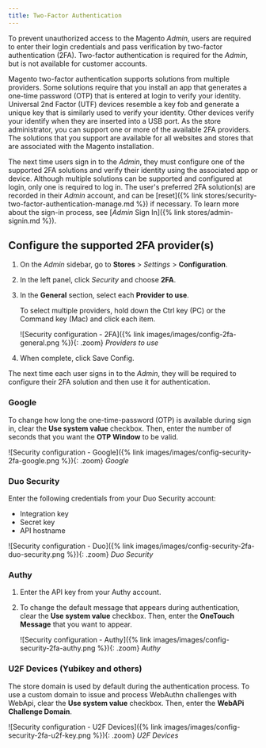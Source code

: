 ```yaml
---
title: Two-Factor Authentication
---
```


To prevent unauthorized access to the Magento _Admin_, users are required to enter their login credentials and pass verification by two-factor authentication (2FA). Two-factor authentication is required for the _Admin_, but is not available for customer accounts.

Magento two-factor authentication supports solutions from multiple providers. Some solutions require that you install an app that generates a one-time password (OTP) that is entered at login to verify your identity. Universal 2nd Factor (UTF) devices resemble a key fob and generate a unique key that is similarly used to verify your identity. Other devices verify your identify when they are inserted into a USB port. As the store administrator, you can support one or more of the available 2FA providers. The solutions that you support are available for all websites and stores that are associated with the Magento installation.

The next time users sign in to the _Admin_, they must configure one of the supported 2FA solutions and verify their identity using the associated app or device. Although multiple solutions can be supported and configured at login, only one is required to log in. The user's preferred 2FA solution(s) are recorded in their _Admin_ account, and can be [reset]({% link stores/security-two-factor-authentication-manage.md %}) if necessary. To learn more about the sign-in process, see [_Admin_ Sign In]({% link stores/admin-signin.md %}).

## Configure the supported 2FA provider(s)

1. On the _Admin_ sidebar, go to **Stores** > _Settings_ > **Configuration**.

1. In the left panel, click _Security_ and choose **2FA**.

1. In the **General** section, select each **Provider to use**.

   To select multiple providers, hold down the Ctrl key (PC) or the Command key (Mac) and click each item.

   ![Security configuration - 2FA]({% link images/images/config-2fa-general.png %}){: .zoom}
   _Providers to use_

1. When complete, click <span class="btn">Save Config</span>.

  The next time each user signs in to the _Admin_, they will be required to configure their 2FA solution and then use it for authentication.

### Google

To change how long the one-time-password (OTP) is available during sign in, clear the **Use system value** checkbox. Then, enter the number of seconds that you want the **OTP Window** to be valid.

![Security configuration - Google]({% link images/images/config-security-2fa-google.png %}){: .zoom}
_Google_

### Duo Security

Enter the following credentials from your Duo Security account:

- Integration key
- Secret key
- API hostname

![Security configuration - Duo]({% link images/images/config-security-2fa-duo-security.png %}){: .zoom}
_Duo Security_

### Authy

1. Enter the API key from your Authy account.

1. To change the default message that appears during authentication, clear the **Use system value** checkbox. Then, enter the **OneTouch Message** that you want to appear.

   ![Security configuration - Authy]({% link images/images/config-security-2fa-authy.png %}){: .zoom}
   _Authy_

### U2F Devices (Yubikey and others)

The store domain is used by default during the authentication process. To use a custom domain to issue and process WebAuthn challenges with WebApi, clear the **Use system value** checkbox. Then, enter the **WebAPi Challenge Domain**.

![Security configuration - U2F Devices]({% link images/images/config-security-2fa-u2f-key.png %}){: .zoom}
_U2F Devices_
